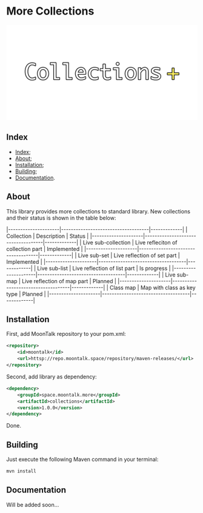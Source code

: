 # More Collections

![Logo](/images/logo.png)

## Index

- [Index](#index);
- [About](#about);
- [Installation](#installation);
- [Building](#building);
- [Documentation](#documentation).

## About

This library provides more collections to standard library.
New collections and their status is shown in the table below:

|---------------------|------------------------------------|-------------|
| Collection          | Description                        | Status      |
|---------------------|------------------------------------|-------------|
| Live sub-collection | Live refleciton of collection part | Implemented |
|---------------------|------------------------------------|-------------|
| Live sub-set        | Live reflection of set part        | Implemented |
|---------------------|------------------------------------|-------------|
| Live sub-list       | Live reflection of list part       | Is progress |
|---------------------|------------------------------------|-------------|
| Live sub-map        | Live reflection of map part        | Planned     |
|---------------------|------------------------------------|-------------|
| Class map           | Map with class as key type         | Planned     |
|---------------------|------------------------------------|-------------|

## Installation

First, add MoonTalk repository to your pom.xml:

```xml
<repository>
    <id>moontalk</id>
    <url>httsp://repo.moontalk.space/repository/maven-releases/</url>
</repository>
```

Second, add library as dependency:

```xml
<dependency>
    <groupId>space.moontalk.more</groupId>
    <artifactId>collections</artifactId>
    <version>1.0.0</version>
</dependency>
```

Done.

## Building

Just execute the following Maven command in your terminal:

```bash
mvn install
```

## Documentation

Will be added soon...
